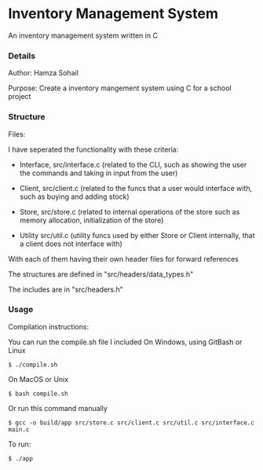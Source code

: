# Inventory Management System
An inventory management system written in C

### Details
Author: Hamza Sohail

Purpose: Create a inventory mangement system using C for a school project

### Structure
Files:

I have seperated the functionality with these criteria:

- Interface, src/interface.c (related to the CLI, such as showing the user the commands and taking in input from the user)

- Client, src/client.c (related to the funcs that a user would interface with, such as buying and adding stock)

- Store, src/store.c (related to internal operations of the store such as memory allocation, initialization of the store)

- Utility src/util.c (utility funcs used by either Store or Client internally, that a client does not interface with)

With each of them having their own header files for forward references

The structures are defined in "src/headers/data_types.h"

The includes are in "src/headers.h"


### Usage
Compilation instructions:

You can run the compile.sh file I included
On Windows, using GitBash or Linux
```
$ ./compile.sh
```
On MacOS or Unix
```
$ bash compile.sh
```
Or run this command manually
```
$ gcc -o build/app src/store.c src/client.c src/util.c src/interface.c main.c
```
To run:
```
$ ./app
```
